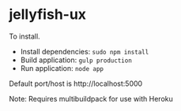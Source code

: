 jellyfish-ux
============

To install. 

* Install dependencies: `sudo npm install` 
* Build application: `gulp production`
* Run application: `node app`

Default port/host is http://localhost:5000

Note: Requires multibuildpack for use with Heroku
